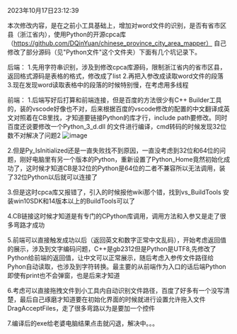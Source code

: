 
2023年10月17日23:12:39

本次修改内容，是在之前小工具基础上，增加对word文件的识别，是否有省市区县（浙江省内），使用Python的开源cpca库（https://github.com/DQinYuan/chinese_province_city_area_mapper）
自己修改了部分源码（见"Python文件"这个文件夹）下面有几个坑记录下。

后端：
1.先用字符串识别，涉及到修改cpca库源码，限制浙江省内的省市区县，返回格式源码是表格的格式，修改成了list
2.再把入参改成读取word文件的段落
3.现在发现word读取表格中的段落的时候特别慢，在考虑用多线程

前端：
1.后端写好后打算和前端连接，但是百度的方法很少有C++ Builder工具的，装的vscode好像也不对，后来根据百度的vscode修改的配置的中文翻译成英文对照着在CB里找，才知道要链接Python的库才行，include path要修改。同时百度还说要修改一个Python_3_d.dll 的文件进行编译，cmd转码的时候发现32位数不对解决了问题2
![image](https://github.com/zhangity/C-Builder-to-Word---checkProandCity/assets/9999872/387a2188-6f2f-426d-b16f-94b42181bdd5)

2.但是Py_IsInitialized还是一直失败找不到原因，一直没考虑到32位和64位的问题，刚好电脑里有另一个版本的Python，重新设置了Python_Home竟然初始化成功了，这时候才知道CB是32位的Python是64位的二者不兼容所以无法调用，装了32位Python以后就可以连接了

3.但是这时cpca库又报错了，引入的时候报他wiki那个错，找到vs_BuildTools 安装win10SDK和14版本以上的BuildTools可以了

4.CB链接这时候才知道是有专门的CPython库调用，调用方法和入参又是走了很多弯路才成功

5.前端可以直接触发成功以后（返回英文和数字正常中文乱码），开始考虑返回值的展示，涉及到文字编码问题，C++是gb2312但是Python是UTF8,先修改了Python给前端的返回值，让中文可以正常展示，随后考虑入参传文件路径给Pyhon自动读取，也涉及到字符转换。最主要的从前端作为入口的话后端Python即使有print也不会弹窗，也是后来才知道

6.考虑可以直接拖拽文件到小工具内自动识别文件路径，百度了好多有一个没写清楚，最后自己琢磨才知道要在初始化界面的时候就进行设置允许拖入文件DragAcceptFiles，走了很多弯路以为是要加一个控件

7.编译后的exe给老婆电脑结果点击就闪退，解决中。。。











